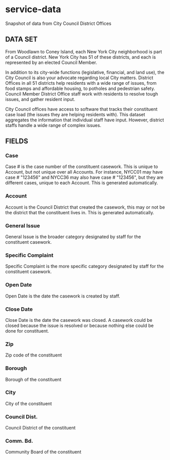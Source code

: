 # service-data
Snapshot of data from City Council District Offices 

## DATA SET
From Woodlawn to Coney Island, each New York City neighborhood is part of a Council district. New York City has 51 of these districts, and each is represented by an elected Council Member. 

In addition to its city-wide functions (legislative, financial, and land use), the City Council is also your advocate regarding local City matters. District Offices in all 51 districts help residents with a wide range of issues, from food stamps and affordable housing, to potholes and pedestrian safety.  Council Member District Office staff work with residents to resolve tough issues, and gather resident input. 

City Council offices have access to software that tracks their constituent case load (the issues they are helping residents with). This dataset aggregates the information that individual staff have input. However, district staffs handle a wide range of complex issues.  


## FIELDS

### Case #	
Case # is the case number of the constituent casework. This is unique to Account, but not unique over all Accounts.
For instance, NYCC01 may have case # "123456" and NYCC36 may also have case # "123456", but they are different cases, unique to each Account.
This is generated automatically.

### Account	
Account is the Council District that created the casework, this may or not be the district that the constituent lives in. 
This is generated automatically.

### General Issue	
General Issue is the broader category designated by staff for the constituent casework.

### Specific Complaint	
Specific Complaint is the more specific category designated by staff for the constituent casework.

### Open Date	
Open Date is the date the casework is created by staff.

### Close Date	
Close Date is the date the casework was closed.  A casework could be closed because the issue is resolved or because nothing else could be done for constituent. 

### Zip	
Zip code of the constituent

### Borough	
Borough of the constituent

### City	
City of the constituent

### Council Dist.	
Council District of the constituent

### Comm. Bd.
Community Board of the constituent
